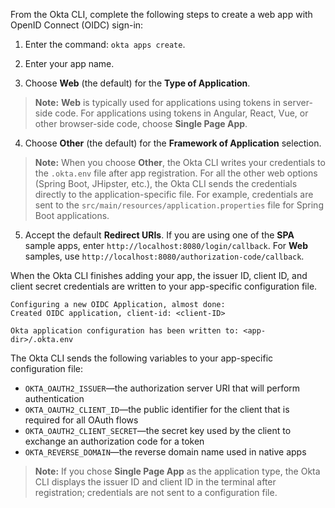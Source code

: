 From the Okta CLI, complete the following steps to create a web app with OpenID Connect (OIDC) sign-in:

1. Enter the command: `okta apps create`.

2. Enter your app name.

3. Choose **Web** (the default) for the **Type of Application**.

> **Note:** **Web** is typically used for applications using tokens in server-side code. For applications using tokens in Angular, React, Vue, or other browser-side code, choose **Single Page App**.

4. Choose **Other** (the default) for the **Framework of Application** selection.

> **Note:** When you choose **Other**, the Okta CLI writes your credentials to the `.okta.env` file after app registration. For all the other web options (Spring Boot, JHipster, etc.), the Okta CLI sends the credentials directly to the application-specific file. For example, credentials are sent to the `src/main/resources/application.properties` file for Spring Boot applications.

5. Accept the default **Redirect URIs**. If you are using one of the **SPA** sample apps, enter `http://localhost:8080/login/callback`. For **Web** samples, use `http://localhost:8080/authorization-code/callback`.

When the Okta CLI finishes adding your app, the issuer ID, client ID, and client secret credentials are written to your app-specific configuration file.

```shell
Configuring a new OIDC Application, almost done:
Created OIDC application, client-id: <client-ID>

Okta application configuration has been written to: <app-dir>/.okta.env
```

The Okta CLI sends the following variables to your app-specific configuration file:
- `OKTA_OAUTH2_ISSUER`&mdash;the authorization server URI that will perform authentication
- `OKTA_OAUTH2_CLIENT_ID`&mdash;the public identifier for the client that is required for all OAuth flows
- `OKTA_OAUTH2_CLIENT_SECRET`&mdash;the secret key used by the client to exchange an authorization code for a token
- `OKTA_REVERSE_DOMAIN`&mdash;the reverse domain name used in native apps

> **Note:** If you chose **Single Page App** as the application type, the Okta CLI displays the issuer ID and client ID in the terminal after registration; credentials are not sent to a configuration file.

